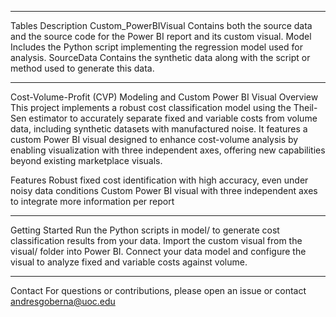 **********************************************************************
Tables Description
    Custom_PowerBIVisual
        Contains both the source data and the source code for the Power BI report and its custom visual.
    Model
        Includes the Python script implementing the regression model used for analysis.
    SourceData
        Contains the synthetic data along with the script or method used to generate this data.

**********************************************************************

Cost-Volume-Profit (CVP) Modeling and Custom Power BI Visual
Overview
    This project implements a robust cost classification model using the Theil-Sen estimator to accurately separate 
    fixed and variable costs from volume data, including synthetic datasets with manufactured noise. It features a custom Power BI visual 
    designed to enhance cost-volume analysis by enabling visualization with three independent axes, offering new capabilities beyond existing marketplace visuals.

Features
    Robust fixed cost identification with high accuracy, even under noisy data conditions
    Custom Power BI visual with three independent axes to integrate more information per report


**********************************************************************

Getting Started
Run the Python scripts in model/ to generate cost classification results from your data.
Import the custom visual from the visual/ folder into Power BI.
Connect your data model and configure the visual to analyze fixed and variable costs against volume.

**********************************************************************
Contact
For questions or contributions, please open an issue or contact andresgoberna@uoc.edu
